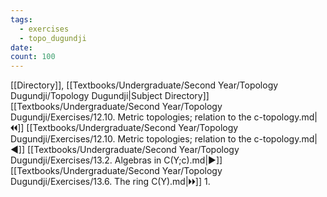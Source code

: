 ```yaml
---
tags:
  - exercises
  - topo_dugundji
date: 
count: 100
---
```

[[Directory]], [[Textbooks/Undergraduate/Second Year/Topology Dugundji/Topology Dugundji|Subject Directory]]
[[Textbooks/Undergraduate/Second Year/Topology Dugundji/Exercises/12.10. Metric topologies; relation to the c-topology.md|🞀🞀]] [[Textbooks/Undergraduate/Second Year/Topology Dugundji/Exercises/12.10. Metric topologies; relation to the c-topology.md|◀]] [[Textbooks/Undergraduate/Second Year/Topology Dugundji/Exercises/13.2. Algebras in C(Y;c).md|▶]] [[Textbooks/Undergraduate/Second Year/Topology Dugundji/Exercises/13.6. The ring C(Y).md|🞂🞂]]
1. 